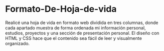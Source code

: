 # Formato-De-Hoja-de-vida
Realicé una hoja de vida en formato web dividida en tres columnas, donde cada apartado muestra de forma ordenada mi información personal, estudios, proyectos y una sección de presentación personal. El diseño con HTML y CSS hace que el contenido sea fácil de leer y visualmente organizado.
